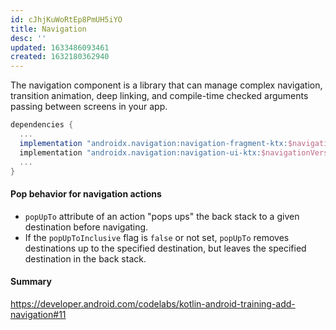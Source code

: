 ```yaml
---
id: cJhjKuWoRtEp8PmUH5iYO
title: Navigation
desc: ''
updated: 1633486093461
created: 1632180362940
---
```


The navigation component is a library that can manage complex navigation, transition animation, deep linking, and compile-time checked arguments passing between screens in your app.


```groovy
dependencies {
  ...
  implementation "androidx.navigation:navigation-fragment-ktx:$navigationVersion"
  implementation "androidx.navigation:navigation-ui-ktx:$navigationVersion"
  ...
}
```

#### Pop behavior for navigation actions
- `popUpTo` attribute of an action "pops ups" the back stack to a given destination before navigating.
- If the `popUpToInclusive` flag is `false` or not set, `popUpTo` removes destinations up to the specified destination, but leaves the specified destination in the back stack.


#### Summary
https://developer.android.com/codelabs/kotlin-android-training-add-navigation#11